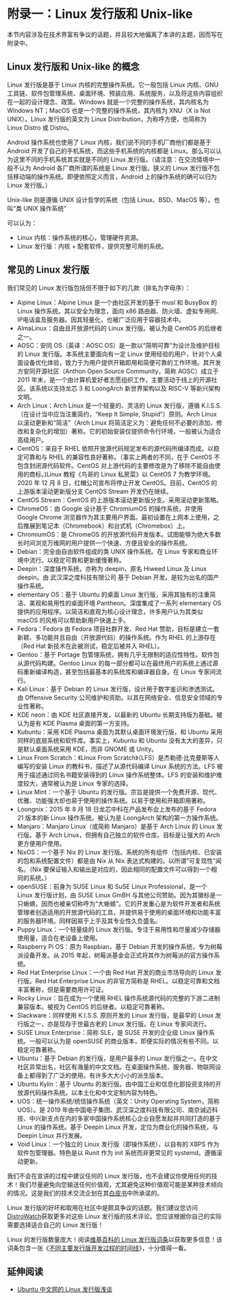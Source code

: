 # 附录一：Linux 发行版和 Unix-like

本节内容涉及在技术界富有争议的话题，并且较大地偏离了本讲的主题，因而写在附录中。

## Linux 发行版和 Unix-like 的概念

Linux 发行版是基于 Linux 内核的完整操作系统。它一般包括 Linux 内核、GNU 工具链、软件包管理系统、桌面环境、预装应用、系统服务，以及将这些内容组织在一起的设计理念、政策。Windows 就是一个完整的操作系统，其内核名为 Windows NT；MacOS 也是一个完整的操作系统，其内核为 XNU（X is Not UNIX）。Linux 发行版的英文为 Linux Distribution，为称呼方便，也简称为 Linux Distro 或 Distro。

Android 操作系统也使用了 Linux 内核，我们说不同的手机厂商他们都是基于 Android 开发了自己的手机系统，而这些手机系统的内核都是 Linux。那么可以认为这里不同的手机系统其实就是不同的 Linux 发行版。（请注意：在交流情境中一般不认为 Android 各厂商所谓的系统是 Linux 发行版。狭义的 Linux 发行版不包括移动端的操作系统。即便依照定义而言，Android 上的操作系统的确可以归为 Linux 发行版。）

Unix-like 则是遵循 UNIX 设计哲学的系统（包括 Linux、BSD、MacOS 等）。也叫“类 UNIX 操作系统”

可以认为：

- Linux 内核：操作系统的核心，管理硬件资源。
- Linux 发行版：内核 + 配套软件，提供完整可用的系统。

## 常见的 Linux 发行版

我们常见的 Linux 发行版包括但不限于如下的几款（排名为字母序）：

- Aipine Linux：Alpine Linux 是一个由社区开发的基于 musl 和 BusyBox 的 Linux 操作系统。其以安全为理念，面向 x86 路由器、防火墙、虚拟专用网、IP电话盒及服务器。因其轻量化，也被广泛应用于容器技术中。
- AlmaLinux：自由且开放源代码的 Linux 发行版。被认为是 CentOS 的后继者之一。
- AOSC：安同 OS（英译：AOSC OS）是一款以“简明可靠”为设计及维护目标的 Linux 发行版。本系统主要面向有一定 Linux 使用经验的用户，针对个人桌面设备优化体验，致力于为用户提供开箱即用和简便可靠的工作环境。其开发方安同开源社区（Anthon Open Source Community，简称 AOSC）成立于 2011 年末，是一个由计算机爱好者志愿组织工作，主要活动于线上的开源社区。该系统以支持龙芯 3 和 LoongArch 新世界架构以及 RISC-V 等新兴架构文明。
- Arch Linux：Arch Linux 是一个轻量的、灵活的 Linux 发行版，遵循 K.I.S.S.（在设计当中应当注重简约，“Keep It Simple, Stupid”）原则。Arch Linux 以滚动更新和“简洁”（Arch Linux 将简洁定义为：避免任何不必要的添加、修改和复杂化的增加）著称。它的初始安装仅提供命令行环境，一般被认为适合高级用户。
- CentOS：来自于 RHEL 依照开放源代码规定发布的源代码所编译而成。以稳定可靠和与 RHEL 的兼容性良好著称。（事实上两者的不同，在于 CentOS 不包含封闭源代码软件。CentOS 对上游代码的主要修改是为了移除不能自由使用的商标。)Linux 教程《鸟哥的 Linux 私房菜》以 CentOS 7 为教学环境。2020 年 12 月 8 日，红帽公司宣布将停止开发 CentOS。目前，CentOS 的上游版本滚动更新版分支 CentOS Stream 开发仍在继续。
- CentOS Stream：CentOS 的上游版本滚动更新版分支。采用滚动更新策略。
- ChromeOS：由 Google 设计基于 ChromiumOS 的操作系统，并使用 Google Chrome 浏览器作为其主要用户界面。最初设置在上网本上使用，之后推展到笔记本（Chromebook）和台式机（Chromebox）上。
- ChromiumOS：是 ChromeOS 的开放源代码开发版本。试图能够为绝大多数长时间浏览万维网的用户提供一个快速、方便且安全的操作系统。
- Debian：完全由自由软件组成的类 UNIX 操作系统。在 Linux 专家和商业环境中流行。以稳定可靠和更新缓慢著称。
- Deepin：深度操作系统，亦称为 deepin，原名 Hiweed Linux 及 Linux deepin。由 武汉深之度科技有限公司 基于 Debian 开发。是较为出名的国产操作系统。
- elementary OS：基于 Ubuntu 的桌面 Linux 发行版，采用其独有的注重简洁、美观和易用性的桌面环境 Pantheon。深度集成了一系列 elementary OS 提供的应用程序。以简洁和直观为核心设计理念，许多用户认为其类似 macOS 的风格可以帮助新用户快速上手。
- Fedora：Fedora 由 Fedora 项目社群开发、Red Hat 赞助，目标是建立一套新颖、多功能并且自由（开放源代码）的操作系统。作为 RHEL 的上游存在（Red Hat 新技术在此被测试，稳定后被并入 RHEL）。
- Gentoo：基于 Portage 包管理系统，拥有几乎无限制的适应性特性。软件包从源代码构建。Gentoo Linux 的每一部分都可以在最终用户的系统上通过源码重新编译构造，甚至包括最基本的系统库和编译器自身。在 Linux 专家间流行。
- Kali Linux：基于 Debian 的 Linux 发行版，设计用于数字鉴识和渗透测试。由 Offensive Security 公司维护和资助。以其在网络安全、信息安全领域的专业性著称。
- KDE neon：由 KDE 社区直接开发，以最新的 Ubuntu 长期支持版为基础。被认为是有 KDE Plasma 桌面的第一方支持。
- Kubuntu：采用 KDE Plasma 桌面为其默认桌面环境发行版，和 Ubuntu 采用同样的底层系统和软件库。事实上，Kubuntu 和 Ubuntu 没有太大的差异，只是默认桌面系统采用 KDE，而非 GNOME 或 Unity。
- Linux From Scratch：《Linux From Scratch》（LFS）是杰勒德·比克曼斯等人编写的安装 Linux 的教科书，描述了从源代码编译 Linux 系统的方法。LFS 被用于描述通过同名书籍安装得到的 Linux 操作系统整体。LFS 的安装和维护难度较大，通常被认为是 Linux 专家的选择。
- Linux Mint：一个基于 Ubuntu 的发行版。宗旨是提供一个免费开源、现代、优雅、功能强大却也易于使用的操作系统。以易于使用和开箱即用著称。
- Loongnix：2015 年 8 月 18 日龙芯中科在产品发布会上发布的基于 Fedora 21 版本的新 Linux 操作系统。被认为是 LoongArch 架构的第一方操作系统。
- Manjaro：Manjaro Linux（或简称 Manjaro）是基于 Arch Linux 的 Linux 发行版。基于 Arch Linux，但拥有自己独立的软件仓库。目标是让强大的 Arch 更方便用户使用。
- NixOS：一个基于 Nix 的 Linux 发行版。系统的所有组件（包括内核、已安装的包和系统配置文件）都是由 Nix 从 Nix 表达式构建的。以所谓“可复现性”闻名。（Nix 要保证输入和输出是对应的，因此相同的配置文件可以得到一个相同的系统。）
- openSUSE：前身为 SUSE Linux 和 SuSE Linux Professional，是一个 Linux 发行版计划，由 SUSE Linux GmBH 与其他公司赞助。因为其徽标是一只蜥蜴，因而也被亲切称呼为“大蜥蜴”。它的开发重心是为软件开发者和系统管理者创造适用的开放源代码的工具，并提供易于使用的桌面环境和功能丰富的服务器环境。同样因易于上手及其专业性久负盛名。
- Puppy Linux：一个轻量级的 Linux 发行版。专注于易用性和尽量减少存储器使用量，适合在老设备上使用。
- Raspberry Pi OS：原为 Raspbian，基于 Debian 开发的操作系统，专为树莓派设备开发。从 2015 年起，树莓派基金会正式将其作为树莓派的官方操作系统。
- Red Hat Enterprise Linux：一个由 Red Hat 开发的商业市场导向的 Linux 发行版。Red Hat Enterprise Linux 的非官方简称是 RHEL。以稳定可靠和文档丰富著称，但是需要商用许可证。
- Rocky Linux：旨在成为一个使用 RHEL 操作系统源代码的完整的下游二进制兼容版本。被视为 CentOS 的后继者。以稳定可靠著称。
- Slackware：同样使用 K.I.S.S. 原则开发的 Linux 发行版，是最早的 Linux 发行版之一，亦是现存于世最古老的 Linux 发行版。在 Linux 专家间流行。
- SUSE Linux Enterprise：简称 SLE，是 SUSE 开发的企业级 Linux 操作系统。一般可以认为是 openSUSE 的商业版本，即便实际的情况有些不同。以稳定可靠著称。
- Ubuntu：基于 Debian 的发行版，是用户最多的 Linux 发行版之一。在中文社区异常出名，社区有海量的中文文档。在桌面操作系统、服务器、物联网设备上都得到了广泛的使用。有许多大大小小的派生版本。
- Ubuntu Kylin：基于 Ubuntu 的发行版。由中国工业和信息化部投资支持的开放源代码操作系统。以本土化和中文定制内容为特色。
- UOS：统一操作系统/统信操作系统（英文：Unity Operating System，简称 UOS）。是 2019 年由中国电子集团、武汉深之度科技有限公司、南京诚迈科技、中兴新支点在内的多家中国操作系统核心企业自愿发起并共同打造的基于 Linux 的操作系统。基于 Deepin Linux 开发，定位为商业化的操作系统，与 Deepin Linux 并行发展。
- Void Linux：一个独立的 Linux 发行版（即操作系统），以自有的 XBPS 作为软件包管理器。特色是以 Runit 作为 init 系统而非更常见的 systemd。遵循滚动更新。

我们不会在宣讲的过程中建议任何的 Linux 发行版，也不会建议你使用任何的技术！我们尽量避免向您输送任何价值观，尤其避免这种价值观可能是某种技术倾向的情况。这是我们的技术交流企划在其[白皮书](https://github.com/hitlug/hitlug-techex-whitepaper)中所承诺的。

Linux 发行版的好坏和取用在社区中是颇具争议的话题。我们建议您访问[DistroWatch](https://distrowatch.com/)获取更多对这些 Linux 发行版的技术评论。您应该根据你自己的实际需要选择适合自己的 Linux 发行版！

Linux 的发行版数量庞大！阅读[维基百科的 Linux 发行版词条](https://zh.wikipedia.org/zh-hans/Linux%E5%8F%91%E8%A1%8C%E7%89%88)以获取更多信息！该词条包含一张《[不同主要发行版开发过程的时间线](https://zh.wikipedia.org/zh-hans/Linux%E5%8F%91%E8%A1%8C%E7%89%88#/media/File:2023_Linux_Distributions_Timeline.svg)》，十分值得一看。

## 延伸阅读

- [Ubuntu 中文网的 Linux 发行版浅谈](https://wiki.ubuntu.org.cn/Linux%E5%8F%91%E8%A1%8C%E7%89%88%E6%B5%85%E8%B0%88)
